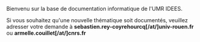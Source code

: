 Bienvenu sur la base de documentation informatique de l'UMR IDEES. 

Si vous souhaitez qu'une nouvelle thématique soit documentés, veuillez adresser votre demande à **sebastien.rey-coyrehourcq\[/at/\]univ-rouen.fr** ou **armelle.couillet\[/at/\]cnrs.fr**



